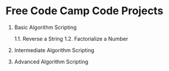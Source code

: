 # Free Code Camp Code Projects

1. Basic Algorithm Scripting

	1.1. Reverse a String
	1.2. Factorialize a Number
	
2. Intermediate Algorithm Scripting

3. Advanced Algorithm Scripting
